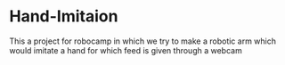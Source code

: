 # Hand-Imitaion
This a project for robocamp in which we try to make a robotic arm which would imitate a hand for which feed is given through a webcam
